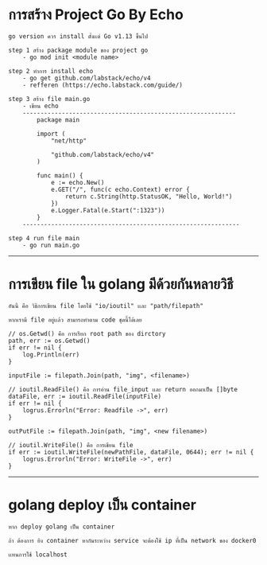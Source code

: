 # การสร้าง Project Go By Echo

    go version ควร install ตั้งเเต่ Go v1.13 ขึ้นไป

    step 1 สร้าง package module ของ project go
        - go mod init <module name>

    step 2 ทำการ install echo
        - go get github.com/labstack/echo/v4
        - refferen (https://echo.labstack.com/guide/)
    
    step 3 สร้าง file main.go
        - เขียน echo
        ------------------------------------------------------------
            package main

            import (
                "net/http"
                
                "github.com/labstack/echo/v4"
            )

            func main() {
                e := echo.New()
                e.GET("/", func(c echo.Context) error {
                    return c.String(http.StatusOK, "Hello, World!")
                })
                e.Logger.Fatal(e.Start(":1323"))
            }
        -------------------------------------------------------------

    step 4 run file main
        - go run main.go

------------------------------------------------------------------------------------------
# การเขียน file ใน golang มีด้วยกันหลายวิธี

    อันนี้ คือ วิธ๊การเขียน file โดยใช้ "io/ioutil" เเละ "path/filepath"

    หากเรามี file อยู่เเล้ว สามารถทำตาม code ชุดนี้ได้เลย

    // os.Getwd() คือ การเรียก root path ของ dirctory 
    path, err := os.Getwd()
	if err != nil {
	 	log.Println(err)
	}

	inputFile := filepath.Join(path, "img", <filename>)

    // ioutil.ReadFile() คือ การอ่าน file_input เเละ return ออกมาเป็น []byte
	dataFile, err := ioutil.ReadFile(inputFile)
	if err != nil {
	 	logrus.Errorln("Error: Readfile ->", err)
	}

	outPutFile := filepath.Join(path, "img", <new filename>)

    // ioutil.WriteFile() คือ การเขียน file
    if err := ioutil.WriteFile(newPathFile, dataFile, 0644); err != nil {
	    logrus.Errorln("Error: WriteFile ->", err)
	}

--------------------------------------------------------------------------------------------
# golang deploy เป็น container 

    หาก deploy golang เป็น container 

    ถ้า ต้องการ ยิง container หากันระหว่าง service จะต้องใช้ ip ที่เป็น network ของ docker0
    
    เเทนการใช้ localhost

